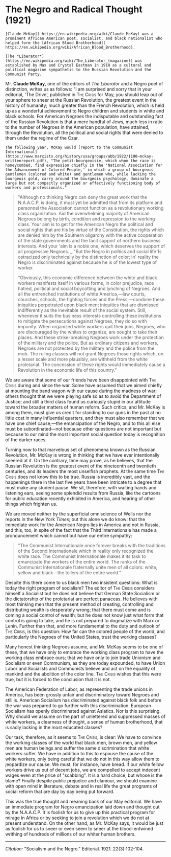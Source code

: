# The Negro and Radical Thought (1921)

```{margin}
[Claude McKay]( https://en.wikipedia.org/wiki/Claude_McKay) was a prominent African American poet, socialist, and black nationalist who helped form the [African Blood Brotherhood]( https://en.wikipedia.org/wiki/African_Blood_Brotherhood).  

[The *Liberator*](https://en.wikipedia.org/wiki/The_Liberator_(magazine)) was established by Max and Crystal Eastman in 1918 as a cultural and political magazine sympathetic to the Russian Revolution and the Communist Party.

```

Mr. **Claude McKay**, one of the editors of *The Liberator* and a Negro poet of distinction, writes us as follows: "I am surprised and sorry that in your editorial, 'The Drive', published in <span style="font-variant:small-caps;">The Crisis</span> for May, you should leap out of your sphere to sneer at the Russian Revolution, the greatest event in the history of humanity; much greater than the French Revolution, which is held up as a wonderful achievement to Negro children and students in white and black schools. For American Negroes the indisputable and outstanding fact of the Russian Revolution is that a mere handful of Jews, much less in ratio to the number of Negroes in the American population, have attained, through the Revolution, all the political and social rights that were denied to them under the regime of the Czar.

```{margin}
The following year, McKay would [report to the Communist International](https://www.marxists.org/history/usa/groups/abb/1922/1100-mckay-writtenreport.pdf), "The petit-bourgeoisie, which whom the race is honeycombed, find expression chiefly in the 'National Association for the Advancement of Colored People,' in which a group of bourgeois gentlemen (colored and white) and gentlemen who, while lacking the bourgeois gold, carry around the bourgeois psychology, dominate a large but not compactly organized or effectively functioning body of workers and professionals."
```

> "Although no thinking Negro can deny the great work that the N.A.A.C.P. is doing, it must yet be admitted that from its platform and personnel the Association cannot function as a revolutionary working class organization. Aid the overwhelming majority of American Negroes belong by birth, condition and repression to the working class. Your aim is to get for the American Negro the political and social rights that are his by virtue of the Constitution, the rights which are denied him by the Southern oligarchy with the active cooperation of the state governments and the tacit support of northern business interests. And your 'aim is a noble one, which deserves the support of all progressive Negroes. _ "But the Negro in politics and social life 1s ostracized only technically by the distinction of color; in' reality the Negro is discriminated against because he is of the lowest type of worker.
> &nbsp;  
>
> "Obviously, this economic difference between the white and black workers manifests itself in various forms, in color prejudice, race hatred, political and social boycotting and lynching of Negroes. And all the entrenched institutions of white America,—law courts, churches, schools, the fighting forces and the Press,—condone these iniquities perpetrated upon black men; iniquities that are dismissed indifferently as the inevitable result of the social system. Still, whenever it suits the business interests controlling these institutions to mitigate the persecutions against Negroes, they do so with impunity. When organized white workers quit their jobs, Negroes, who are discouraged by the whites to organize, are sought to take their places. And these strike-breaking Negroes work under the protection of the military and the police. But as ordinary citizens and workers, Negroes are not protected by the military and the police from the mob. The ruling classes will not grant Negroes those rights which, on a lesser scale and more plausibly, are withheld from the white proletariat. The concession of these rights would immediately cause a Revolution in the economic life of this country."

We are aware that some of our friends have been disappointed with <span style="font-variant:small-caps;">The Crisis</span> during and since the war. Some have assumed that we aimed chiefly at mounting the band wagon with our cause during the madness of war; others thought that we were playing safe so as to avoid the Department of Justice; and still a third class found us curiously stupid in our attitude toward the broader matters of human reform. Such critics, and Mr. McKay is among them, must give us credit for standing to our guns in the past at no little cost in many influential quarters, and they must also remember that we have one chief cause,—the emancipation of the Negro, and to this all else must be subordinated—not because other questions are not important but because to our mind the most important social question today is recognition of the darker races.

Turning now to that marvelous set of phenomena known as the Russian Revolution, Mr. McKay is wrong in thinking that we have ever intentionally sneered at it. On the contrary, time may prove, as he believes, that the Russian Revolution is the greatest event of the nineteenth and twentieth centuries, and its leaders the most unselfish prophets. At the same time <span style="font-variant:small-caps;">The Crisis</span> does not know this to be true. Russia is incredibly vast, and the happenings there in the last five years have been intricate to a degree that must make any student pause. We sit, therefore, with waiting hands and listening ears, seeing some splendid results from Russia, like the cartoons for public education recently exhibited in America, and hearing of other things which frighten us.

We are moved neither by the superficial omniscience of Wells nor the reports in the New York *Times*; but this alone we do know: that the immediate work for the American Negro lies in America and not in Russia, and this, too, in spite of the fact that the Third Internationale has made a pronouncement which cannot but have our entire sympathy:

> "The Communist Internationale once forever breaks with the traditions of the Second Internationale which in reality only recognized the white race. The Communist Internationale makes it its task to emancipate the workers of the entire world. The ranks of the Communist Internationale fraternally unite men of all colors: white, yellow and black—the toilers of the entire world."

Despite this there come to us black men two insistent questions: What is today the right program of socialism? The editor of <span style="font-variant:small-caps;">The Crisis</span> considers himself a Socialist but he does not believe that German State Socialism or the dictatorship of the proletariat are perfect panaceas. He believes with most thinking men that the present method of creating, controlling and distributing wealth is desperately wrong; that there must come and is coming a social control of wealth; but he does not know just what form that control is going to take, and he is not prepared to dogmatize with Marx or Lenin. Further than that, and more fundamental to the duty and outlook of <span style="font-variant:small-caps;">The Crisis</span>, is this question: How far can the colored people of the world, and particularly the Negroes of the United States, trust the working classes?  

Many honest thinking Negroes assume, and Mr. McKay seems to be one of these, that we have only to embrace the working class program to have the working class embrace ours; that we have only to join trade Unionism and Socialism or even Communism, as they are today expounded, to have Union Labor and Socialists and Communists believe and act on the equality of mankind and the abolition of the color line. <span style="font-variant:small-caps;">The Crisis</span> wishes that this were true, but it is forced to the conclusion that it is not.

The American Federation of Labor, as representing the trade unions in America, has been grossly unfair and discriminatory toward Negroes and still is. American Socialism has discriminated against black folk and before the war was prepared to go further with this discrimination. European Socialism has openly discriminated against Asiatics. Nor is this surprising. Why should we assume on the part of unlettered and suppressed masses of white workers, a clearness of thought, a sense of human brotherhood, that is sadly lacking in the most educated classes?

Our task, therefore, as it seems to <span style="font-variant:small-caps;">The Crisis</span>, is clear: We have to convince the working classes of the world that black men, brown men, and yellow men are human beings and suffer the same discrimination that white workers suffer. We have in addition to this to espouse the cause of the white workers, only being careful that we do not in this way allow them to jeopardize our cause. We must, for instance, have bread. If our white fellow workers drive us out of decent jobs, we are compelled to accept indecent wages even at the price of "scabbing". It is a hard choice, but whose is the blame? Finally despite public prejudice and clamour, we should examine with open mind in literature, debate and in real life the great programs of social reform that are day by day being put forward.

This was the true thought and meaning back of our May editorial. We have an immediate program for Negro emancipation laid down and thought out by the N.A.A.C.P. It is foolish for us to give up this practical program for mirage in Africa or by seeking to join a revolution which we do not at present understand. On the other hand, as Mr. McKay says, it would be just as foolish for us to sneer or even seem to sneer at the blood-entwined writhing of hundreds of millions of our whiter human brothers.

_________________
*Citation:* "Socialism and the Negro." Editorial. 1921. 22(3):102-104.

